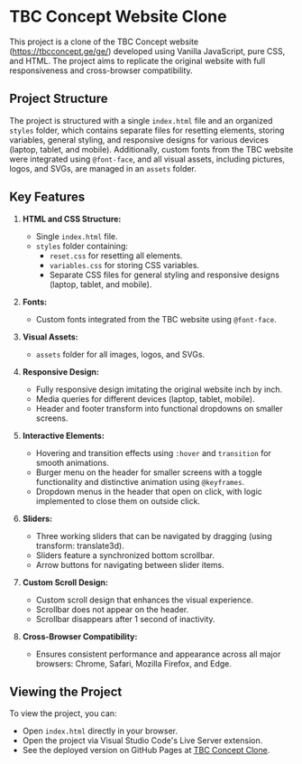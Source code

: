 # TBC Concept Website Clone

This project is a clone of the TBC Concept website (https://tbcconcept.ge/ge/) developed using Vanilla JavaScript, pure CSS, and HTML. The project aims to replicate the original website with full responsiveness and cross-browser compatibility.

## Project Structure

The project is structured with a single `index.html` file and an organized `styles` folder, which contains separate files for resetting elements, storing variables, general styling, and responsive designs for various devices (laptop, tablet, and mobile). Additionally, custom fonts from the TBC website were integrated using `@font-face`, and all visual assets, including pictures, logos, and SVGs, are managed in an `assets` folder.

## Key Features

1. **HTML and CSS Structure:**
   - Single `index.html` file.
   - `styles` folder containing:
     - `reset.css` for resetting all elements.
     - `variables.css` for storing CSS variables.
     - Separate CSS files for general styling and responsive designs (laptop, tablet, and mobile).

2. **Fonts:**
   - Custom fonts integrated from the TBC website using `@font-face`.

3. **Visual Assets:**
   - `assets` folder for all images, logos, and SVGs.

4. **Responsive Design:**
   - Fully responsive design imitating the original website inch by inch.
   - Media queries for different devices (laptop, tablet, mobile).
   - Header and footer transform into functional dropdowns on smaller screens.

5. **Interactive Elements:**
   - Hovering and transition effects using `:hover` and `transition` for smooth animations.
   - Burger menu on the header for smaller screens with a toggle functionality and distinctive animation using `@keyframes`.
   - Dropdown menus in the header that open on click, with logic implemented to close them on outside click.

6. **Sliders:**
   - Three working sliders that can be navigated by dragging (using transform: translate3d).
   - Sliders feature a synchronized bottom scrollbar.
   - Arrow buttons for navigating between slider items.

7. **Custom Scroll Design:**
   - Custom scroll design that enhances the visual experience.
   - Scrollbar does not appear on the header.
   - Scrollbar disappears after 1 second of inactivity.

8. **Cross-Browser Compatibility:**
   - Ensures consistent performance and appearance across all major browsers: Chrome, Safari, Mozilla Firefox, and Edge.

## Viewing the Project

To view the project, you can:
- Open `index.html` directly in your browser.
- Open the project via Visual Studio Code's Live Server extension.
- See the deployed version on GitHub Pages at [TBC Concept Clone](https://nuccaa99.github.io/TBC_concept/).
